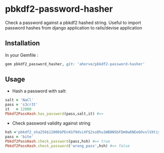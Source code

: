 pbkdf2-password-hasher
======================

Check a password against a pbkdf2 hashed string. Useful to import password hashes from django application to rails/devise application

## Installation

In your Gemfile : 
```ruby
gem pbkdf2_password_hasher, git: 'aherve/pbkdf2-password-hasher'
```

## Usage

- Hash a password with salt:
```ruby
salt = 'NaCl'
pass = 's3cr3t'
it   = 12000
Pbkdf2PassHash.has_password(pass,salt,it) #=> 
```
- Check password validity against string

```ruby
hsh ='pbkdf2_sha256$12000$PEnXGf9dviXF$2soDhu1WB8NSbFDm0w6NEe6OvslVXtiyf4VMiiy9rH0='
pass = 'bite'
Pbkdf2PassHash.check_password(pass,hsh) #=> true
Pbkdf2PassHash.check_password('wrong_pass',hsh) #=> false
```
